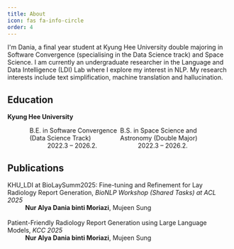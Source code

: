 ```yaml
---
title: About
icon: fas fa-info-circle
order: 4
---
```

<style>
    .column {
        float: left;
        width:45%;
    }

    .row {
        margin-left: 50px;
    }

    .row:after {
        content: "";
        display: table;
        clear: both;
    }
</style>

I'm Dania, a final year student at Kyung Hee University double majoring in Software Convergence (specialising in the Data Science track) and Space Science. I am currently an undergraduate researcher in the Language and Data Intelligence (LDI) Lab where I explore my interest in NLP. My research interests include text simplification, machine translation and hallucination.

## Education

<b>Kyung Hee University</b>
<div>
<dl>
<div class='row'>
<div class='column'>

<dt>B.E. in Software Convergence (Data Science Track)</dt>
    <dd>
2022.3 – 2026.2.
    </dd>

</div>

<div class='column'>
<dt>B.S. in Space Science and Astronomy (Double Major)</dt>
    <dd>
2022.3 – 2026.2.
    </dd>
</div>
</div>
</dl>
</div>

## Publications

<dl> 
<dt style='font-weight:normal;'>KHU_LDI at BioLaySumm2025: Fine-tuning and Refinement for Lay Radiology Report Generation, <i>BioNLP Workshop (Shared Tasks) at ACL 2025</i></dt>
<dd><b>Nur Alya Dania binti Moriazi</b>, Mujeen Sung</dd>
<br>
<dt style='font-weight:normal;'>Patient-Friendly Radiology Report Generation using Large Language Models, <i>KCC 2025</i></dt>
<dd><b>Nur Alya Dania binti Moriazi</b>, Mujeen Sung</dd>
</dl>